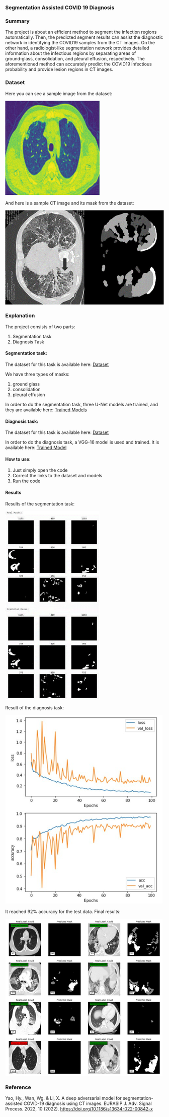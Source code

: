 ### Segmentation Assisted COVID 19 Diagnosis

### Summary

The project is about an efficient method to segment the infection regions automatically. Then, the predicted segment results can assist the diagnostic network in identifying the COVID19 samples from the CT images. On the other hand, a radiologist‑like segmentation network provides detailed information about the infectious regions by separating areas of ground‑glass, consolidation, and pleural effusion, respectively. The aforementioned method can accurately predict the COVID19 infectious probability and provide lesion regions in CT images.

### Dataset

Here you can see a sample image from the dataset:

<!-- ![sample image from dataset](./readme_images/sample.jpg) -->
<img src="./readme_images/sample.jpg" width="300" height="300">

And here is a sample CT image and its mask from the dataset:

<!-- ![sample CT image and its mask from the dataset](./readme_images/sample-mask.jpg) -->
<img src="./readme_images/sample-mask.jpg" width="600" height="300">

### Explanation

The project consists of two parts:
1. Segmentation task
2. Diagnosis Task

#### Segmentation task:
The dataset for this task is available here:
[Dataset](https://drive.google.com/drive/folders/1LSgzWgiDrNdlXfBmZFl1LyrFVWFaUA_q?usp=share_link)

We have three types of masks:
1. ground glass
2. consolidation
3. pleural effusion

In order to do the segmentation task, three U-Net models are trained, and they are available here:
[Trained Models](https://drive.google.com/drive/folders/1ubOYddgXB_DkUQwLnlASKzLqA0vo4P1q?usp=share_link)

#### Diagnosis task:
The dataset for this task is available here:
[Dataset](https://drive.google.com/drive/folders/1ubOYddgXB_DkUQwLnlASKzLqA0vo4P1q?usp=share_link)

In order to do the diagnosis task, a VGG-16 model is used and trained. It is available here:
[Trained Model](https://drive.google.com/drive/folders/1ubOYddgXB_DkUQwLnlASKzLqA0vo4P1q?usp=share_link)

#### How to use:
1. Just simply open the code
2. Correct the links to the dataset and models
3. Run the code

#### Results

Results of the segmentation task:
<!-- ![seg task result](./readme_images/mask-result.png) -->
<img src="./readme_images/mask-result.png" width="300" height="600">

Result of the diagnosis task:

<!-- ![dia figure](./readme_images/figure.png) -->
<img src="./readme_images/figure.png" width="500" height="600">

It reached 92% accuracy for the test data.
Final results:
<!-- ![Final result](./readme_images/final.png) -->
<img src="./readme_images/final.png" width="500" height="500">


### Reference

Yao, Hy., Wan, Wg. & Li, X. A deep adversarial model for segmentation-assisted COVID-19 diagnosis using CT images. EURASIP J. Adv. Signal Process. 2022, 10 (2022). https://doi.org/10.1186/s13634-022-00842-x
